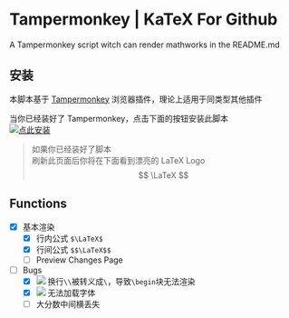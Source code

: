 # Tampermonkey | KaTeX For Github
A Tampermonkey script witch can render mathworks in the README.md

## 安装

本脚本基于 [Tampermonkey](https://www.tampermonkey.net/) 浏览器插件，理论上适用于同类型其他插件

当你已经装好了 Tampermonkey，点击下面的按钮安装此脚本    
[![点此安装](https://img.shields.io/badge/点此安装-green)](https://github.com/Philogag/Tampermonkey-KaTeX_For_Github/raw/master/KaTex%20for%20Github.user.js)

> 如果你已经装好了脚本  
> 刷新此页面后你将在下面看到漂亮的 LaTeX Logo  
> $$
\LaTeX
$$


## Functions

+ [x] 基本渲染
    + [x] 行内公式 `$\LaTeX$`  
    + [x] 行间公式 `$$\LaTeX$$`
    + [ ] Preview Changes Page

+ [ ] Bugs
    - [x] ![](https://img.shields.io/badge/Fixed-green) 换行`\\`被转义成`\`，导致`\begin`块无法渲染 
    - [x] ![](https://img.shields.io/badge/Fixed-green) 无法加载字体 
    - [ ] 大分数中间横丢失
